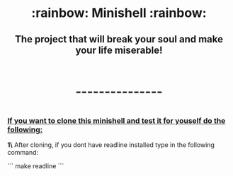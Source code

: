 <h1 align=center>
	<b> :rainbow: Minishell :rainbow: </b>
	<br>
</h1>

<h2 align=center>
	<b> The project that will break your soul and make your life miserable! </b>
	<br>
	<br>
	<h1 align=center>---------------<h1>

</h2>

<h3>
	<p>
		<u>If you want to clone this minishell and test it for youself do the following:</u>
		<br>
	</p>
</h3>

<div>
	<p>	<b>1\</b> After cloning, if you dont have readline installed type in the following command: </p>
	```
	make readline
	```
</div>
